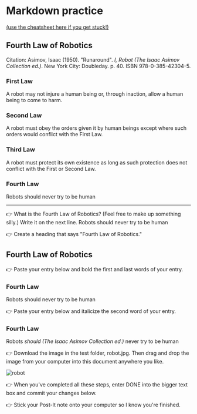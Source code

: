 # Markdown practice 

[(use the cheatsheet here if you get stuck!)](https://www.markdownguide.org/cheat-sheet/)

## Fourth Law of Robotics
Citation: Asimov, Isaac (1950). "Runaround". *I, Robot (The Isaac Asimov Collection ed.)*. New York City: Doubleday. p. 40. ISBN 978-0-385-42304-5.

### First Law
A robot may not injure a human being or, through inaction, allow a human being to come to harm.

### Second Law
A robot must obey the orders given it by human beings except where such orders would conflict with the First Law.

### Third Law
A robot must protect its own existence as long as such protection does not conflict with the First or Second Law.

### Fourth Law
Robots should never try to be human

___

👉 What is the Fourth Law of Robotics? (Feel free to make up something silly.) Write it on the next line.
Robots should never try to be human

👉 Create a heading that says "Fourth Law of Robotics."
## Fourth Law of Robotics

👉 Paste your entry below and bold the first and last words of your entry.
### Fourth Law
Robots should never try to be human

👉 Paste your entry below and italicize the second word of your entry.
### Fourth Law
Robots *should (The Isaac Asimov Collection ed.)* never try to be human

👉 Download the image in the test folder, robot.jpg. Then drag and drop the image from your computer into this document anywhere you like.

![robot](https://user-images.githubusercontent.com/111812996/189772990-75c49715-63ab-4da9-8adb-81e49063392a.jpg)

👉 When you've completed all these steps, enter DONE into the bigger text box and commit your changes below.

👉 Stick your Post-It note onto your computer so I know you're finished.
